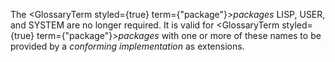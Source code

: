  



The <GlossaryTerm styled={true} term={"package"}><i>packages</i></GlossaryTerm> LISP, USER, and SYSTEM are no longer required. It is valid for <GlossaryTerm styled={true} term={"package"}><i>packages</i></GlossaryTerm> with one or more of these names to be provided by a *conforming implementation* as extensions. 



  





